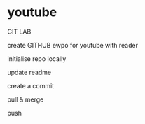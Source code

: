 # youtube

GIT LAB

create GITHUB ewpo for youtube with reader

initialise repo locally

update readme

create a commit

pull & merge

push